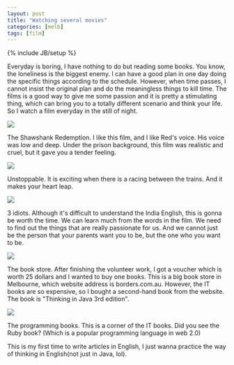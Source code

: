 ```yaml
---
layout: post
title: "Watching several movies"
categories: [melb]
tags: [film]
---
```

{% include JB/setup %}

Everyday is boring, I have nothing to do but reading some books. You know, the loneliness is the biggest enemy. I can have a good plan in one day doing the specific things according to the schedule. However, when time passes, I cannot insist the original plan and do the meaningless things to kill time. The films is a good way to give me some passion and it is pretty a stimulating thing, which can bring you to a totally different scenario and think your life. So I watch a film everyday in the still of night. 

![](https://lh6.googleusercontent.com/-57euSdAnWvU/TRUyDMzE6FI/AAAAAAAAAFo/Y3akDSNNom8/s640/20081030205009378.jpg)

The Shawshank Redemption. I like this film, and I like Red's voice. His voice was low and deep. Under the prison background, this film was realistic and cruel, but it gave you a tender feeling. 

![](https://lh6.googleusercontent.com/-C5XZ9rNQEw0/TRUyDdVH5oI/AAAAAAAAAFs/U31unsSO2q0/s640/moviepic_4b491e9390a37b9fa96a6ce20fb88296.jpg)

Unstoppable. It is exciting when there is a racing between the trains. And it makes your heart leap. 

![](https://lh5.googleusercontent.com/-3HUYb0SDPcs/TRUzdyYIeYI/AAAAAAAAAGA/lr_vL77SnGs/s640/20101119032241478.jpg)

3 idiots. Although it's difficult to understand the India English, this is gonna be worth the time. We can learn much from the words in the film. We need to find out the things that are really passionate for us. And we cannot just be the person that your parents want you to be, but the one who you want to be. 

![](https://lh4.googleusercontent.com/-1PT2A5CsDO8/TRUyDozA5cI/AAAAAAAAAF0/NmuUv9kiNnc/s800/IMG_0555.JPG)

The book store. After finishing the volunteer work, I got a voucher which is worth 25 dollars and I wanted to buy one books. This is a big book store in Melbourne, which website address is borders.com.au. However, the IT books are so expensive, so I bought a second-hand book from the website. The book is "Thinking in Java 3rd edition".

![](https://lh3.googleusercontent.com/-wAUwhcNMlxw/TRUyD1ZaImI/AAAAAAAAAF4/hN9pv-45p7g/s800/IMG_0556.JPG)

The programming books. This is a corner of the IT books. Did you see the Ruby book? (Which is a popular programming language in web 2.0)

This is my first time to write articles in English, I just wanna practice the way of thinking in English(not just in Java, lol). 
